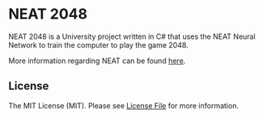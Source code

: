 # NEAT 2048
NEAT 2048 is a University project written in C# that uses the NEAT Neural Network to train the computer to play the game 2048.

More information regarding NEAT can be found [here](http://nn.cs.utexas.edu/downloads/papers/stanley.ec02.pdf).

## License
The MIT License (MIT). Please see [License File](license.md) for more information.
